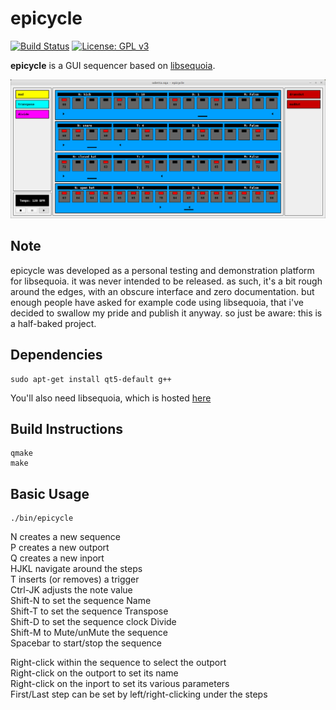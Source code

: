 # epicycle

[![Build Status](https://travis-ci.com/chronopoulos/epicycle.svg?branch=master)](https://travis-ci.com/chronopoulos/epicycle)
[![License: GPL v3](https://img.shields.io/badge/License-GPLv3-blue.svg)](https://www.gnu.org/licenses/gpl-3.0)

**epicycle** is a GUI sequencer based on [libsequoia](https://github.com/chronopoulos/libsequoia).

![Epicycle Screenshot](img/screenshot.png)

## Note
epicycle was developed as a personal testing and demonstration platform for
libsequoia. it was never intended to be released. as such, it's a bit rough
around the edges, with an obscure interface and zero documentation. but enough
people have asked for example code using libsequoia, that i've decided to
swallow my pride and publish it anyway. so just be aware: this is a half-baked
project.

## Dependencies
```
sudo apt-get install qt5-default g++
```
You'll also need libsequoia, which is hosted [here](https://github.com/chronopoulos/libsequoia)

## Build Instructions
```
qmake
make
```

## Basic Usage
```
./bin/epicycle
```

N creates a new sequence  
P creates a new outport  
Q creates a new inport  
HJKL navigate around the steps  
T inserts (or removes) a trigger  
Ctrl-JK adjusts the note value  
Shift-N to set the sequence Name  
Shift-T to set the sequence Transpose  
Shift-D to set the sequence clock Divide  
Shift-M to Mute/unMute the sequence  
Spacebar to start/stop the sequence  

Right-click within the sequence to select the outport  
Right-click on the outport to set its name  
Right-click on the inport to set its various parameters  
First/Last step can be set by left/right-clicking under the steps  
